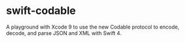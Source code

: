 # swift-codable
A playground with Xcode 9 to use the new Codable protocol to encode, decode, and parse JSON and XML with Swift 4.
